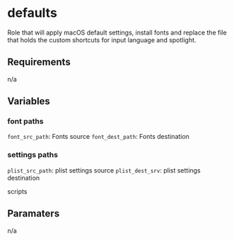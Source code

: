 defaults
=========

Role that will apply macOS default settings, install fonts and replace the file that holds the custom shortcuts for input language and spotlight.

Requirements
------------
n/a

Variables
--------------

### font paths
`font_src_path`: Fonts source
`font_dest_path`: Fonts destination

### settings paths
`plist_src_path`: plist settings source
`plist_dest_srv`: plist settings destination

scripts

Paramaters
--------------
n/a